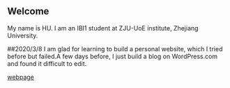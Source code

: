 ## Welcome 

My name is HU. 
I am an IBI1 student at ZJU-UoE institute, Zhejiang University.

##2020/3/8
I am glad for learning to build a personal website, which I tried before but failed.A few days before, I just build a blog on WordPress.com and found it difficult to edit.

[webpage](https://c.zju.edu.cn/) 